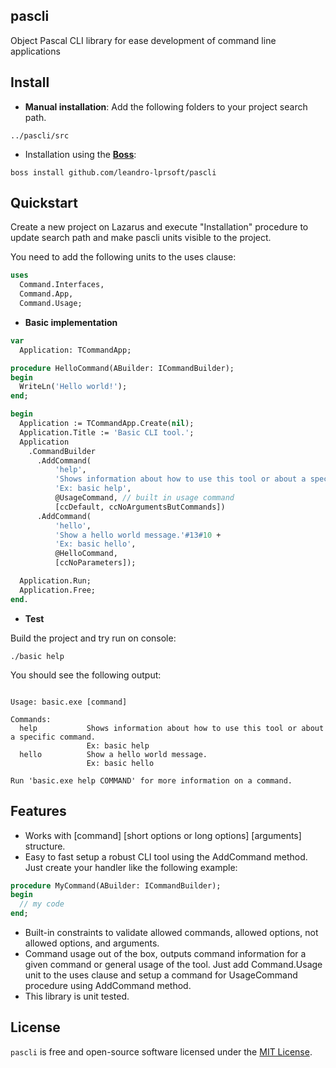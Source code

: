 ## pascli
Object Pascal CLI library for ease development of command line applications

## Install

* **Manual installation**: Add the following folders to your project search path.

```
../pascli/src
```

* Installation using the [**Boss**](https://github.com/HashLoad/boss):

```
boss install github.com/leandro-lprsoft/pascli
```

## Quickstart

Create a new project on Lazarus and execute "Installation" procedure to update search path and make pascli units visible to the project.

You need to add the following units to the uses clause:

```pascal
uses 
  Command.Interfaces,
  Command.App,
  Command.Usage;
```

* **Basic implementation**

```pascal
var
  Application: TCommandApp;

procedure HelloCommand(ABuilder: ICommandBuilder);
begin
  WriteLn('Hello world!');
end;

begin
  Application := TCommandApp.Create(nil);
  Application.Title := 'Basic CLI tool.';
  Application
    .CommandBuilder
      .AddCommand(
          'help', 
          'Shows information about how to use this tool or about a specific command.'#13#10 +
          'Ex: basic help', 
          @UsageCommand, // built in usage command
          [ccDefault, ccNoArgumentsButCommands])
      .AddCommand(
          'hello',
          'Show a hello world message.'#13#10 +
          'Ex: basic hello',
          @HelloCommand,
          [ccNoParameters]);

  Application.Run;
  Application.Free;
end.
``` 

* **Test**

Build the project and try run on console:
```console
./basic help
```

You should see the following output:
```console

Usage: basic.exe [command] 

Commands: 
  help           Shows information about how to use this tool or about a specific command.
                 Ex: basic help
  hello          Show a hello world message.
                 Ex: basic hello

Run 'basic.exe help COMMAND' for more information on a command.

```

## Features

* Works with [command] [short options or long options] [arguments] structure.
* Easy to fast setup a robust CLI tool using the AddCommand method. Just create your handler like the following example: 
```pascal
procedure MyCommand(ABuilder: ICommandBuilder);
begin
  // my code
end;
```
* Built-in constraints to validate allowed commands, allowed options, not allowed options, and arguments.
* Command usage out of the box, outputs command information for a given command or general usage of the tool. Just add Command.Usage unit to the uses clause and setup a command for UsageCommand procedure using AddCommand method.
* This library is unit tested.


## License

`pascli` is free and open-source software licensed under the [MIT License](https://github.com/leandro-lprsoft/pascli/blob/master/LICENSE). 